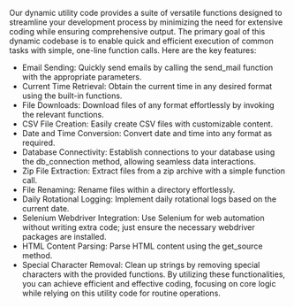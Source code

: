 Our dynamic utility code provides a suite of versatile functions designed to streamline your development process by minimizing the need for extensive coding while 
ensuring comprehensive output. The primary goal of this dynamic codebase is to enable quick and efficient execution of common tasks with simple, one-line function calls. 
Here are the key features:

* Email Sending: Quickly send emails by calling the send_mail function with the appropriate parameters.
* Current Time Retrieval: Obtain the current time in any desired format using the built-in functions.
* File Downloads: Download files of any format effortlessly by invoking the relevant functions.
* CSV File Creation: Easily create CSV files with customizable content.
* Date and Time Conversion: Convert date and time into any format as required.
* Database Connectivity: Establish connections to your database using the db_connection method, allowing seamless data interactions.
* Zip File Extraction: Extract files from a zip archive with a simple function call.
* File Renaming: Rename files within a directory effortlessly.
* Daily Rotational Logging: Implement daily rotational logs based on the current date.
* Selenium Webdriver Integration: Use Selenium for web automation without writing extra code; just ensure the necessary webdriver packages are installed.
* HTML Content Parsing: Parse HTML content using the get_source method.
* Special Character Removal: Clean up strings by removing special characters with the provided functions.
By utilizing these functionalities, you can achieve efficient and effective coding, focusing on core logic while relying on this utility code for routine operations.
